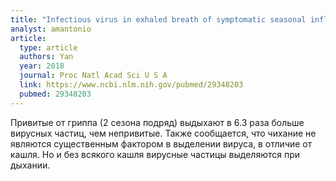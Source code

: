 ```yaml
---
title: "Infectious virus in exhaled breath of symptomatic seasonal influenza cases from a college community"
analyst: amantonio
article:
  type: article
  authors: Yan
  year: 2018
  journal: Proc Natl Acad Sci U S A
  link: https://www.ncbi.nlm.nih.gov/pubmed/29348203
  pubmed: 29348203
---
```


Привитые от гриппа (2 сезона подряд) выдыхают в 6.3 раза больше вирусных частиц, чем непривитые.
Также сообщается, что чихание не являются существенным фактором в выделении вируса, в отличие от кашля. Но и без всякого кашля вирусные частицы выделяются при дыхании.
